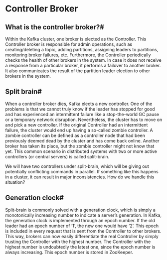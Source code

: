 # Controller Broker

## What is the controller broker?#
Within the Kafka cluster, one broker is elected as the Controller. This Controller broker is responsible for admin operations, such as creating/deleting a topic, adding partitions, assigning leaders to partitions, monitoring broker failures, etc. Furthermore, the Controller periodically checks the health of other brokers in the system. In case it does not receive a response from a particular broker, it performs a failover to another broker. It also communicates the result of the partition leader election to other brokers in the system.

## Split brain#
When a controller broker dies, Kafka elects a new controller. One of the problems is that we cannot truly know if the leader has stopped for good and has experienced an intermittent failure like a stop-the-world GC pause or a temporary network disruption. Nevertheless, the cluster has to move on and pick a new controller. If the original Controller had an intermittent failure, the cluster would end up having a so-called zombie controller. A zombie controller can be defined as a controller node that had been previously deemed dead by the cluster and has come back online. Another broker has taken its place, but the zombie controller might not know that yet. This common scenario in distributed systems with two or more active controllers (or central servers) is called split-brain.

We will have two controllers under split-brain, which will be giving out potentially conflicting commands in parallel. If something like this happens in a cluster, it can result in major inconsistencies. How do we handle this situation?

## Generation clock#
Split-brain is commonly solved with a generation clock, which is simply a monotonically increasing number to indicate a server’s generation. In Kafka, the generation clock is implemented through an epoch number. If the old leader had an epoch number of ‘1’, the new one would have ‘2’. This epoch is included in every request that is sent from the Controller to other brokers. This way, brokers can now easily differentiate the real Controller by simply trusting the Controller with the highest number. The Controller with the highest number is undoubtedly the latest one, since the epoch number is always increasing. This epoch number is stored in ZooKeeper.
